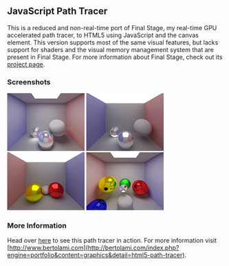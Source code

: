 ## JavaScript Path Tracer
This is a reduced and non-real-time port of Final Stage, my real-time GPU accelerated path tracer, to HTML5 using JavaScript and the canvas element. 
This version supports most of the same visual features, but lacks support for shaders and the visual memory management system that 
are present in Final Stage. For more information about Final Stage, check out its [project page](http://bertolami.com/index.php?engine=portfolio&content=graphics&detail=real-time-path-tracer).


### Screenshots
![Screenshot](https://github.com/ramenhut/js-path-tracer/raw/master/Screenshots/fs1-s.jpg?raw=true)
![Screenshot](https://github.com/ramenhut/js-path-tracer/raw/master/Screenshots/fs7-s.jpg?raw=true)
![Screenshot](https://github.com/ramenhut/js-path-tracer/raw/master/Screenshots/pt12-s.jpg?raw=true)
![Screenshot](https://github.com/ramenhut/js-path-tracer/raw/master/Screenshots/pt18-s.jpg?raw=true)


### More Information
Head over [here](http://bertolami.com/files/webtracer/) to see this path tracer in action.
For more information visit [http://www.bertolami.com](http://bertolami.com/index.php?engine=portfolio&content=graphics&detail=html5-path-tracer).
